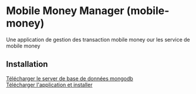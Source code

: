 # Mobile Money Manager (mobile-money)

Une application de gestion des transaction mobile money our les service de mobile money

## Installation
[Télécharger le server de base de données mongodb](https://www.mongodb.com/try/download/community) <br />
[Télécharger l'application et installer](https://github.com/lesage20/mobile-money)

